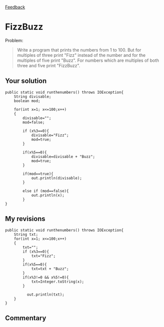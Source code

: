 <link href="markdown.css" rel="stylesheet"></link>

[Feedback](index.html)

FizzBuzz
=======
Problem:

> Write a program that prints the numbers from 1 to 100. But for multiples of three print "Fizz" instead of the number and for the multiples of five print "Buzz". For numbers which are multiples of both three and five print "FizzBuzz".

Your solution
-------------
    
    public static void runthenumbers() throws IOException{
        String divisable;
        boolean mod;
    
        for(int x=1; x<=100;x++)
        {
            divisable="";
            mod=false;
            
            if (x%3==0){
                divisable="Fizz";
                mod=true;
            }
            
            if(x%5==0){
                divisable=divisable + "Buzz";
                mod=true;
            }
            
            if(mod==true){
                out.println(divisable);
            }
            
            else if (mod==false){
                out.println(x);
            }
    }
    
My revisions
------------

    public static void runthenumbers() throws IOException{
		String txt;
		for(int x=1; x<=100;x++)
		{
			txt="";
			if (x%3==0){
				txt="Fizz";
			}
			if(x%5==0){
				txt=txt + "Buzz";
			}
			if(x%3!=0 && x%5!=0){
     			txt=Integer.toString(x);
			}
			
              out.println(txt);
		}
	}
	
Commentary
----------
